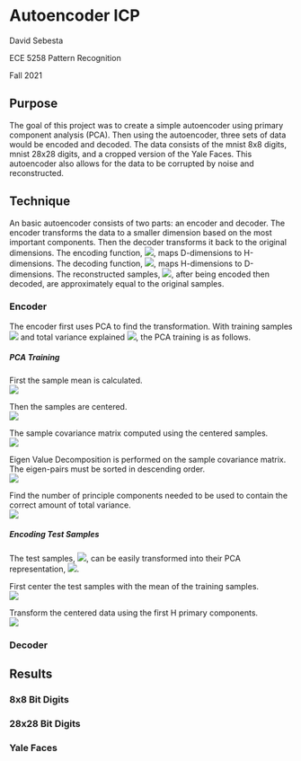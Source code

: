 # Autoencoder ICP
<p>
David Sebesta

ECE 5258 Pattern Recognition

Fall 2021
</p>


## Purpose
<purpose>
The goal of this project was to create a simple autoencoder using primary component analysis (PCA).
Then using the autoencoder, three sets of data would be encoded and decoded.
The data consists of the mnist 8x8 digits, mnist 28x28 digits, and a cropped version of the Yale Faces.
This autoencoder also allows for the data to be corrupted by noise and reconstructed.
</purpose>


## Technique
<technique>
An basic autoencoder consists of two parts: an encoder and decoder.
The encoder transforms the data to a smaller dimension based on the most important components.
Then the decoder transforms it back to the original dimensions.
The encoding function, <img src="https://render.githubusercontent.com/render/math?math=f%20%3A%20%5Cmathbb%7BR%7D%5E%7BD%7D%20%5Cto%20%5Cmathbb%7BR%7D%5E%7BH%7D">,
maps D-dimensions to H-dimensions.
The decoding function, <img src="https://render.githubusercontent.com/render/math?math=g%20%3A%20%5Cmathbb%7BR%7D%5E%7BH%7D%20%5Cto%20%5Cmathbb%7BR%7D%5E%7BD%7D">,
maps H-dimensions to D-dimensions.
The reconstructed samples, <img src="https://render.githubusercontent.com/render/math?math=%5Chat%7Bx%7D%20%5Ctriangleq%20g(f(x))%20%5Capprox%20x">,
after being encoded then decoded, are approximately equal to the original samples.
</technique>

### Encoder
<encoder>
The encoder first uses PCA to find the transformation. With training samples <img src="https://render.githubusercontent.com/render/math?math=X%20%5Cin%20%5Cmathbb%7BR%7D%5E%7BRxD%7D">
and total variance explained <img src="https://render.githubusercontent.com/render/math?math=0%20%5Cle%20p%20%5Cle%201">, the
PCA training is as follows.

##### PCA Training
First the sample mean is calculated.
<br />
<img src="https://render.githubusercontent.com/render/math?math=%5Chat%7B%5Cmu%7D_x%20%3D%20%5Cfrac%7B1%7D%7BN%7DX%5E%7BT%7D1_%7BN%7D">

Then the samples are centered.
<br />
<img src="https://render.githubusercontent.com/render/math?math=%5Ctilde%7BX%7D%20%3D%20X%20-%201_N%5Chat%7B%5Cmu%7D_x">

The sample covariance matrix computed using the centered samples.
<br />
<img src="https://render.githubusercontent.com/render/math?math=%5Chat%7BC%7D_%7BX%7D%20%3D%20%5Cfrac%7B1%7D%7BN%7D%5Ctilde%7BX%7D%5E%7BT%7D%5Ctilde%7BX%7D">

Eigen Value Decomposition is performed on the sample covariance matrix. The eigen-pairs must be sorted in descending order.
<br />
<img src="https://render.githubusercontent.com/render/math?math=%5B%5Cnu%2C%20%5Clambda%5D%20%5Cquad%20%5Cunderleftarrow%7BEVD%7D%20%5Cquad%20%5Chat%7BC%7D_%7BX%7D">

Find the number of principle components needed to be used to contain the correct amount of total variance.
<br />
<img src="https://render.githubusercontent.com/render/math?math=H%20%3D%20arg%5Cmin%5C%7Bk%5Cin%5C%7B1%2C...%2CD%5C%7D%3A%5Csum_%7Bi%3D1%7D%5E%7Bk%7D%20%5C%20%5Clambda_%7Bi%7D%20%5Cgeq%20p%5C%3Btrace%5C%7B%5Chat%7BC%7D_%7Bx%7D%5C%7D%5C%7D">

##### Encoding Test Samples
The test samples, <img src="https://render.githubusercontent.com/render/math?math=X_t%20%5Cin%20%5Cmathbb%7BR%7D%5E%7BMxD%7D">,
can be easily transformed into their PCA representation, <img src="https://render.githubusercontent.com/render/math?math=%5Ctilde%7BY%7D_t%20%5Cin%20%5Cmathbb%7BR%7D%5E%7BMxH%7D">.

First center the test samples with the mean of the training samples.
<br />
<img src="https://render.githubusercontent.com/render/math?math=%5Ctilde%7BX%7D_t%20%3D%20X_t%20-%201_%7BM%7D%5Chat%7B%5Cmu%7D%5E%7BT%7D_%7Bx%7D">

Transform the centered data using the first H primary components.
<br />
<img src="https://render.githubusercontent.com/render/math?math=%5Ctilde%7BY%7D_t%20%3D%20%5Ctilde%7BX%7D_t%5Cnu_%7BH%7D">

</encoder>



### Decoder
<decoder>

</decoder>

## Results

### 8x8 Bit Digits
<eight>

</eight>

### 28x28 Bit Digits
<twentyeight>

</twentyeight>

### Yale Faces
<faces>

</faces>